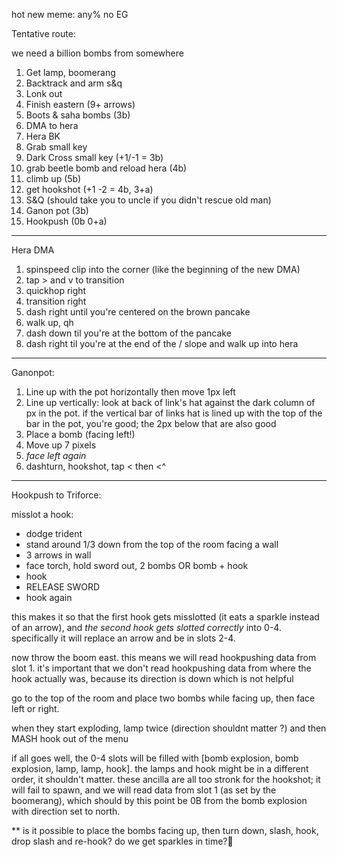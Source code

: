hot new meme: any% no EG

Tentative route:

we need a billion bombs from somewhere

1. Get lamp, boomerang
2. Backtrack and arm s&q
3. Lonk out
4. Finish eastern (9+ arrows)
5. Boots & saha bombs (3b)
6. DMA to hera
7. Hera BK
7. Grab small key
8. Dark Cross small key (+1/-1 = 3b)
9. grab beetle bomb and reload hera (4b)
9. climb up (5b)
10. get hookshot (+1 -2 = 4b, 3+a)
11. S&Q (should take you to uncle if you didn't rescue old man)
12. Ganon pot (3b)
13. Hookpush (0b 0+a)


---

Hera DMA

1. spinspeed clip into the corner (like the beginning of the new DMA)
2. tap > and v to transition
3. quickhop right
4. transition right
5. dash right until you're centered on the brown pancake
6. walk up, qh
7. dash down til you're at the bottom of the pancake
8. dash right til you're at the end of the / slope and walk up into hera

---

Ganonpot:

1. Line up with the pot horizontally then move 1px left
2. Line up vertically: look at back of link's hat against the dark column of px in the pot. if the vertical bar of links hat is lined up with the top of the bar in the pot, you're good; the 2px below that are also good
3. Place a bomb (facing left!)
4. Move up 7 pixels
5. *face left again*
6. dashturn, hookshot, tap < then <^

---

Hookpush to Triforce:

misslot a hook:
  * dodge trident
  * stand around 1/3 down from the top of the room facing a wall
  * 3 arrows in wall
  * face torch, hold sword out, 2 bombs OR bomb + hook
  * hook
  * RELEASE SWORD
  * hook again

this makes it so that the first hook gets misslotted (it eats a sparkle instead of an arrow), and *the second hook gets slotted correctly* into 0-4. specifically it will replace an arrow and be in slots 2-4.

now throw the boom east. this means we will read hookpushing data from slot 1. it's important that we don't read hookpushing data from where the hook actually was, because its direction is down which is not helpful

go to the top of the room and place two bombs while facing up, then face left or right.

when they start exploding, lamp twice (direction shouldnt matter ?) and then MASH hook out of the menu

if all goes well, the 0-4 slots will be filled with [bomb explosion, bomb explosion, lamp, lamp, hook]. the lamps and hook might be in a different order, it shouldn't matter. these ancilla are all too stronk for the hookshot; it will fail to spawn, and we will read data from slot 1 (as set by the boomerang), which should by this point be 0B from the bomb explosion with direction set to north.


** is it possible to place the bombs facing up, then turn down, slash, hook, drop slash and re-hook? do we get sparkles in time?
